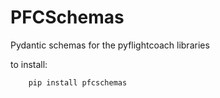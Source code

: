 # PFCSchemas

Pydantic schemas for the pyflightcoach libraries

to install:
```
    pip install pfcschemas
```